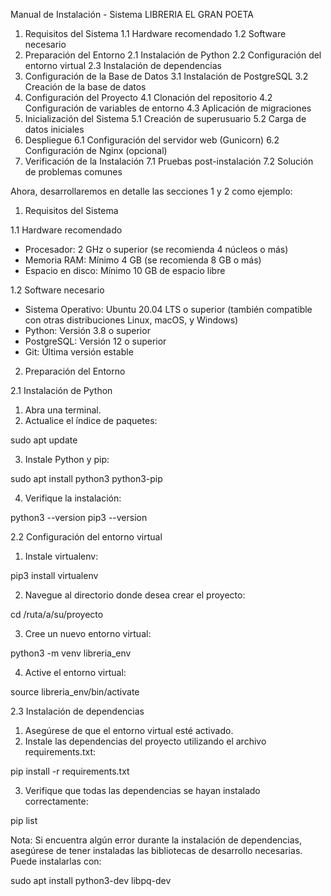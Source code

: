 Manual de Instalación - Sistema LIBRERIA EL GRAN POETA

1. Requisitos del Sistema
1.1 Hardware recomendado
1.2 Software necesario
2. Preparación del Entorno
2.1 Instalación de Python
2.2 Configuración del entorno virtual
2.3 Instalación de dependencias
3. Configuración de la Base de Datos
3.1 Instalación de PostgreSQL
3.2 Creación de la base de datos
4. Configuración del Proyecto
4.1 Clonación del repositorio
4.2 Configuración de variables de entorno
4.3 Aplicación de migraciones
5. Inicialización del Sistema
5.1 Creación de superusuario
5.2 Carga de datos iniciales
6. Despliegue
6.1 Configuración del servidor web (Gunicorn)
6.2 Configuración de Nginx (opcional)
7. Verificación de la Instalación
7.1 Pruebas post-instalación
7.2 Solución de problemas comunes


Ahora, desarrollaremos en detalle las secciones 1 y 2 como ejemplo:

1. Requisitos del Sistema


1.1 Hardware recomendado

- Procesador: 2 GHz o superior (se recomienda 4 núcleos o más)
- Memoria RAM: Mínimo 4 GB (se recomienda 8 GB o más)
- Espacio en disco: Mínimo 10 GB de espacio libre


1.2 Software necesario

- Sistema Operativo: Ubuntu 20.04 LTS o superior (también compatible con otras distribuciones Linux, macOS, y Windows)
- Python: Versión 3.8 o superior
- PostgreSQL: Versión 12 o superior
- Git: Última versión estable


2. Preparación del Entorno


2.1 Instalación de Python

1. Abra una terminal.
2. Actualice el índice de paquetes:


sudo apt update



3. Instale Python y pip:


sudo apt install python3 python3-pip



4. Verifique la instalación:


python3 --version
pip3 --version




2.2 Configuración del entorno virtual

1. Instale virtualenv:


pip3 install virtualenv



2. Navegue al directorio donde desea crear el proyecto:


cd /ruta/a/su/proyecto



3. Cree un nuevo entorno virtual:


python3 -m venv libreria_env



4. Active el entorno virtual:


source libreria_env/bin/activate





2.3 Instalación de dependencias

1. Asegúrese de que el entorno virtual esté activado.
2. Instale las dependencias del proyecto utilizando el archivo requirements.txt:

pip install -r requirements.txt



3. Verifique que todas las dependencias se hayan instalado correctamente:

pip list



Nota: Si encuentra algún error durante la instalación de dependencias, asegúrese de tener instaladas las bibliotecas de desarrollo necesarias. Puede instalarlas con:


sudo apt install python3-dev libpq-dev
